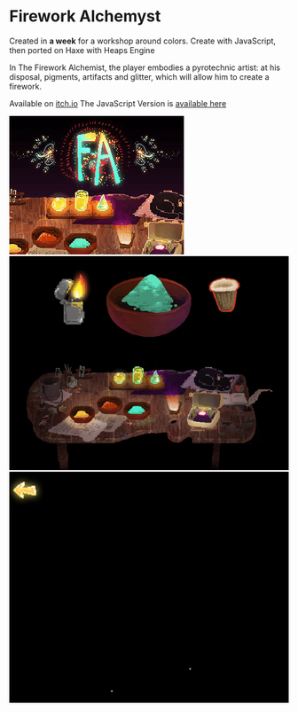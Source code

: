 # Firework Alchemyst
Created in **a week** for a workshop around colors. Create with JavaScript, then ported on Haxe with Heaps Engine

In The Firework Alchemist, the player embodies a pyrotechnic artist: at his disposal, pigments, artifacts and glitter, which will allow him to create a firework.

Available on [itch.io](https://nekromana.itch.io/the-firework-alchemist)
The JavaScript Version is [available here](https://github.com/Bigaston/FireworkAlchemyst/tree/javascript)

![Cover](./.github/Cover.png)
![Firework Editor](./.github/_p_Igh.gif)![Firework Play](./.github/4SQ30Q.gif)